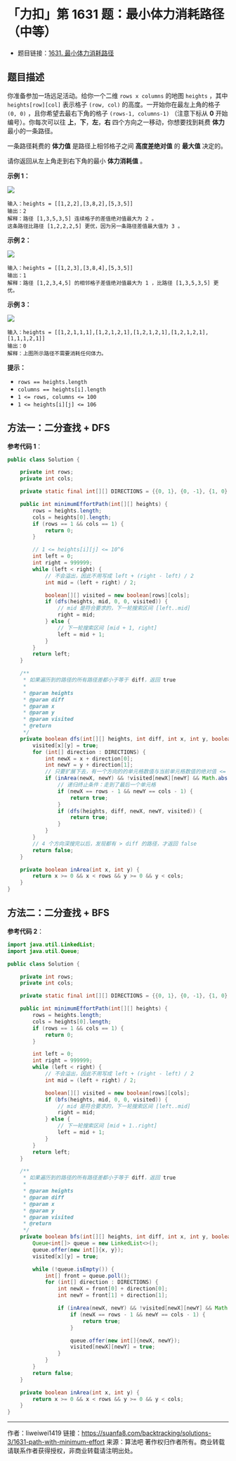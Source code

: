 # 「力扣」第 1631 题：最小体力消耗路径（中等）

- 题目链接：[1631. 最小体力消耗路径](https://leetcode-cn.com/problems/path-with-minimum-effort/)

## 题目描述

你准备参加一场远足活动。给你一个二维 `rows x columns` 的地图 `heights` ，其中 `heights[row][col]` 表示格子 `(row, col)` 的高度。一开始你在最左上角的格子 `(0, 0)` ，且你希望去最右下角的格子 `(rows-1, columns-1)` （注意下标从 **0** 开始编号）。你每次可以往 **上**，**下**，**左**，**右** 四个方向之一移动，你想要找到耗费 **体力** 最小的一条路径。

一条路径耗费的 **体力值** 是路径上相邻格子之间 **高度差绝对值** 的 **最大值** 决定的。

请你返回从左上角走到右下角的最小 **体力消耗值** 。

**示例 1：**

![](https://suanfa8-1252206550.cos.ap-shanghai.myqcloud.com/suanfa8/202305262226103.png)

```
输入：heights = [[1,2,2],[3,8,2],[5,3,5]]
输出：2
解释：路径 [1,3,5,3,5] 连续格子的差值绝对值最大为 2 。
这条路径比路径 [1,2,2,2,5] 更优，因为另一条路径差值最大值为 3 。
```

**示例 2：**

![](https://suanfa8-1252206550.cos.ap-shanghai.myqcloud.com/suanfa8/202305262226760.png)

```
输入：heights = [[1,2,3],[3,8,4],[5,3,5]]
输出：1
解释：路径 [1,2,3,4,5] 的相邻格子差值绝对值最大为 1 ，比路径 [1,3,5,3,5] 更优。
```

**示例 3：**

![](https://suanfa8-1252206550.cos.ap-shanghai.myqcloud.com/suanfa8/202305262227352.png)

```
输入：heights = [[1,2,1,1,1],[1,2,1,2,1],[1,2,1,2,1],[1,2,1,2,1],[1,1,1,2,1]]
输出：0
解释：上图所示路径不需要消耗任何体力。
```

**提示：**

- `rows == heights.length`
- `columns == heights[i].length`
- `1 <= rows, columns <= 100`
- `1 <= heights[i][j] <= 106`

## 方法一：二分查找 + DFS

**参考代码 1**：

```java
public class Solution {

    private int rows;
    private int cols;

    private static final int[][] DIRECTIONS = {{0, 1}, {0, -1}, {1, 0}, {-1, 0}};

    public int minimumEffortPath(int[][] heights) {
        rows = heights.length;
        cols = heights[0].length;
        if (rows == 1 && cols == 1) {
            return 0;
        }

        // 1 <= heights[i][j] <= 10^6
        int left = 0;
        int right = 999999;
        while (left < right) {
            // 不会溢出，因此不用写成 left + (right - left) / 2
            int mid = (left + right) / 2;

            boolean[][] visited = new boolean[rows][cols];
            if (dfs(heights, mid, 0, 0, visited)) {
                // mid 是符合要求的，下一轮搜索区间 [left..mid]
                right = mid;
            } else {
                // 下一轮搜索区间 [mid + 1, right]
                left = mid + 1;
            }
        }
        return left;
    }

    /**
     * 如果遍历到的路径的所有路径差都小于等于 diff，返回 true
     *
     * @param heights
     * @param diff
     * @param x
     * @param y
     * @param visited
     * @return
     */
    private boolean dfs(int[][] heights, int diff, int x, int y, boolean[][] visited) {
        visited[x][y] = true;
        for (int[] direction : DIRECTIONS) {
            int newX = x + direction[0];
            int newY = y + direction[1];
            // 只要扩展下去，有一个方向的的单元格数值与当前单元格数值的绝对值 <= diff ，就继续深度优先遍历
            if (inArea(newX, newY) && !visited[newX][newY] && Math.abs(heights[newX][newY] - heights[x][y]) <= diff) {
                // 递归终止条件：走到了最后一个单元格
                if (newX == rows - 1 && newY == cols - 1) {
                    return true;
                }
                if (dfs(heights, diff, newX, newY, visited)) {
                    return true;
                }
            }
        }
        // 4 个方向深搜完以后，发现都有 > diff 的路径，才返回 false
        return false;
    }

    private boolean inArea(int x, int y) {
        return x >= 0 && x < rows && y >= 0 && y < cols;
    }
}
```

## 方法二：二分查找 + BFS

**参考代码 2**：

```java
import java.util.LinkedList;
import java.util.Queue;

public class Solution {

    private int rows;
    private int cols;

    private static final int[][] DIRECTIONS = {{0, 1}, {0, -1}, {1, 0}, {-1, 0}};

    public int minimumEffortPath(int[][] heights) {
        rows = heights.length;
        cols = heights[0].length;
        if (rows == 1 && cols == 1) {
            return 0;
        }

        int left = 0;
        int right = 999999;
        while (left < right) {
            // 不会溢出，因此不用写成 left + (right - left) / 2
            int mid = (left + right) / 2;

            boolean[][] visited = new boolean[rows][cols];
            if (bfs(heights, mid, 0, 0, visited)) {
                // mid 是符合要求的，下一轮搜索区间 [left..mid]
                right = mid;
            } else {
                // 下一轮搜索区间 [mid + 1..right]
                left = mid + 1;
            }
        }
        return left;
    }

    /**
     * 如果遍历到的路径的所有路径差都小于等于 diff，返回 true
     *
     * @param heights
     * @param diff
     * @param x
     * @param y
     * @param visited
     * @return
     */
    private boolean bfs(int[][] heights, int diff, int x, int y, boolean[][] visited) {
        Queue<int[]> queue = new LinkedList<>();
        queue.offer(new int[]{x, y});
        visited[x][y] = true;

        while (!queue.isEmpty()) {
            int[] front = queue.poll();
            for (int[] direction : DIRECTIONS) {
                int newX = front[0] + direction[0];
                int newY = front[1] + direction[1];

                if (inArea(newX, newY) && !visited[newX][newY] && Math.abs(heights[newX][newY] - heights[front[0]][front[1]]) <= diff) {
                    if (newX == rows - 1 && newY == cols - 1) {
                        return true;
                    }

                    queue.offer(new int[]{newX, newY});
                    visited[newX][newY] = true;
                }
            }
        }
        return false;
    }

    private boolean inArea(int x, int y) {
        return x >= 0 && x < rows && y >= 0 && y < cols;
    }
}
```



---

作者：liweiwei1419
链接：https://suanfa8.com/backtracking/solutions-3/1631-path-with-minimum-effort
来源：算法吧
著作权归作者所有。商业转载请联系作者获得授权，非商业转载请注明出处。